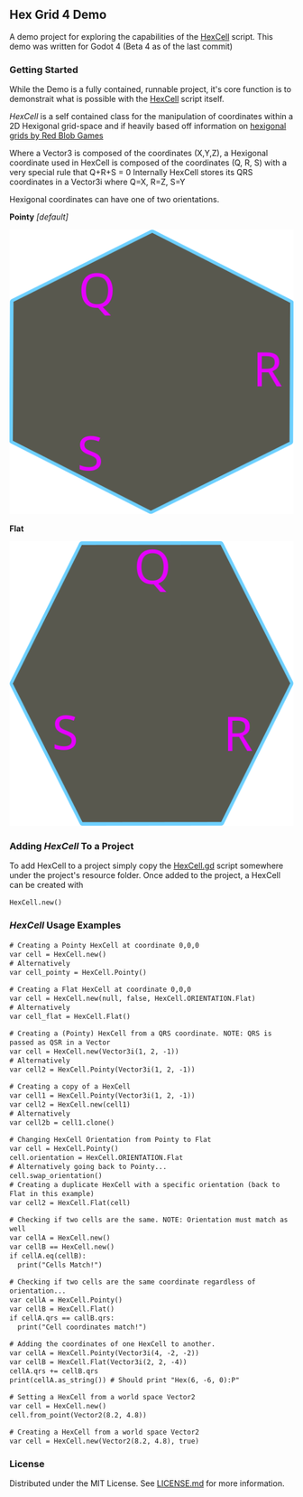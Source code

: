 ## Hex Grid 4 Demo

A demo project for exploring the capabilities of the [HexCell](Scripts/HexCell.gd) script.
This demo was written for Godot 4 (Beta 4 as of the last commit)

### Getting Started
While the Demo is a fully contained, runnable project, it's core function is to demonstrait what
is possible with the [HexCell](Scripts/HexCell.gd) script itself.

*HexCell* is a self contained class for the manipulation of coordinates within a 2D
Hexigonal grid-space and if heavily based off information on [hexigonal grids by Red Blob Games](https://www.redblobgames.com/grids/hexagons/)

Where a Vector3 is composed of the coordinates (X,Y,Z), a Hexigonal coordinate used in
HexCell is composed of the coordinates (Q, R, S) with a very special rule that Q+R+S = 0
Internally HexCell stores its QRS coordinates in a Vector3i where Q=X, R=Z, S=Y

Hexigonal coordinates can have one of two orientations.

**Pointy** *[default]*

![Pointy end Up](images/Hex_Pointy_Orientation.svg)

**Flat**

![Top if Flat](images/Hex_Flat_Orientation.svg)


### Adding *HexCell* To a Project
To add HexCell to a project simply copy the [HexCell.gd](Scripts/HexCell.gd) script somewhere under the project's resource folder.
Once added to the project, a HexCell can be created with
```
HexCell.new()
```

### *HexCell* Usage Examples

```
# Creating a Pointy HexCell at coordinate 0,0,0
var cell = HexCell.new()
# Alternatively
var cell_pointy = HexCell.Pointy()
```

```
# Creating a Flat HexCell at coordinate 0,0,0
var cell = HexCell.new(null, false, HexCell.ORIENTATION.Flat)
# Alternatively
var cell_flat = HexCell.Flat()
```

```
# Creating a (Pointy) HexCell from a QRS coordinate. NOTE: QRS is passed as QSR in a Vector
var cell = HexCell.new(Vector3i(1, 2, -1))
# Alternatively
var cell2 = HexCell.Pointy(Vector3i(1, 2, -1))
```

```
# Creating a copy of a HexCell
var cell1 = HexCell.Pointy(Vector3i(1, 2, -1))
var cell2 = HexCell.new(cell1)
# Alternatively
var cell2b = cell1.clone()
```

```
# Changing HexCell Orientation from Pointy to Flat
var cell = HexCell.Pointy()
cell.orientation = HexCell.ORIENTATION.Flat
# Alternatively going back to Pointy...
cell.swap_orientation()
# Creating a duplicate HexCell with a specific orientation (back to Flat in this example)
var cell2 = HexCell.Flat(cell)
```

```
# Checking if two cells are the same. NOTE: Orientation must match as well
var cellA = HexCell.new()
var cellB == HexCell.new()
if cellA.eq(cellB):
  print("Cells Match!")
```

```
# Checking if two cells are the same coordinate regardless of orientation...
var cellA = HexCell.Pointy()
var cellB = HexCell.Flat()
if cellA.qrs == callB.qrs:
  print("Cell coordinates match!")
```

```
# Adding the coordinates of one HexCell to another.
var cellA = HexCell.Pointy(Vector3i(4, -2, -2))
var cellB = HexCell.Flat(Vector3i(2, 2, -4))
cellA.qrs += cellB.qrs
print(cellA.as_string()) # Should print "Hex(6, -6, 0):P"
```

```
# Setting a HexCell from a world space Vector2
var cell = HexCell.new()
cell.from_point(Vector2(8.2, 4.8))
```

```
# Creating a HexCell from a world space Vector2
var cell = HexCell.new(Vector2(8.2, 4.8), true)
```

### License
Distributed under the MIT License. See [LICENSE.md](LICENSE.md) for more information.










